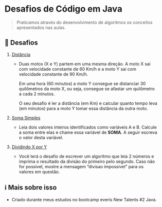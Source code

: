 # Desafios de Código em Java

> Praticamos através do desenvolvimento de algoritmos os conceitos apresentados nas aulas.

## :rocket: Desafios

1. [Distância](https://github.com/valeriocesar/desafios-bootcamp/tree/master/src/main/java/Distancia)

   - Duas motos (X e Y) partem em uma mesma direção. A moto X sai com velocidade constante de 60 Km/h e a moto Y sai com velocidade constante de 90 Km/h.

     Em uma hora (60 minutos) a moto Y consegue se distanciar 30 quilômetros da moto X, ou seja, consegue se afastar um quilômetro a cada 2 minutos.

     O seu desafio é ler a distância (em Km) e calcular quanto tempo leva (em minutos) para a moto Y tomar essa distância da outra moto.

2. [Soma Simples](https://github.com/valeriocesar/desafios-bootcamp/tree/master/src/main/java/SomaSimples)

   - Leia dois valores inteiros identificados como variáveis A e B. Calcule a soma entre elas e chame essa variável de **SOMA**.
     A seguir escreva o valor desta variável.

3. [Dividindo X por Y](https://github.com/valeriocesar/desafios-bootcamp/tree/master/src/main/java/Dividindo)

   - Você terá o desafio de escrever um algoritmo que leia 2 números e imprima o resultado da divisão do primeiro pelo segundo. Caso não for possível, mostre a mensagem “divisao impossivel” para os valores em questão.

## :information_source: Mais sobre isso

- Criado durante meus estudos no bootcamp everis New Talents #2 Java.

